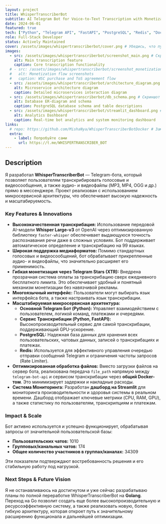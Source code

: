 ```yaml
---
layout: project
title: WhisperTranscriberBot
subtitle: AI Telegram Bot for Voice-to-Text Transcription with Monetization and Monitoring
date: 2024-06-01
featured: true
tech: ["Python", "Telegram API", "FastAPI", "PostgreSQL", "Redis", "Docker", "Streamlit", "Whisper AI", "Microservices"]
role: Full-Stack Developer
status: Actively Maintained
cover: /assets/images/whispertranscriberbot/cover.png # Убедись, что путь к изображению обложки верный
images:
  - src: /assets/images/whispertranscriberbot/screenshot_main.png # Скриншот из слайда 10 (основная функциональность)
    alt: Main transcription feature
    caption: Core transcription functionality
  # - src: /assets/images/whispertranscriberbot/screenshot_monetization_flow.png # Скриншот из слайда 11 (монетизация)
  #   alt: Monetization flow screenshots
  #   caption: WSC purchase and ToS agreement flow
  - src: /assets/images/whispertranscriberbot/architecture_diagram.png # Скриншот из слайда 7 (схема взаимодействия)
    alt: Microservice architecture diagram
    caption: Detailed microservices interaction diagram
  - src: /assets/images/whispertranscriberbot/db_schema.png # Скриншот из слайда 8 (ER-диаграмма)
    alt: Database ER-diagram and schema
    caption: PostgreSQL database schema and table descriptions
  - src: /assets/images/whispertranscriberbot/streamlit_dashboard.png # Скриншот твоего дашборда на Streamlit
    alt: Analytics Dashboard
    caption: Real-time bot analytics and system monitoring dashboard
links:
  # repo: https://github.com/MishaNya/WhisperTranscriberBotDocker # Замени на актуальную ссылку на GitHub
  extra:
    - label: Попробуйте сами
      url: https://t.me/WHISPERTRANSCRIBER_BOT
---
```


## Description

Я разработал **WhisperTranscriberBot** — Telegram-бота, который позволяет пользователям транскрибировать голосовые и видеосообщения, а также аудио- и видеофайлы (MP3, MP4, OGG и др.) прямо в мессенджере. Проект реализован с использованием микросервисной архитектуры, что обеспечивает высокую надежность и масштабируемость.

### Key Features & Innovations

*   **Высококачественная транскрибация:** Использование передовой AI-модели **Whisper Large-v3** от OpenAI через оптимизированную библиотеку `faster-whisper` обеспечивает выдающуюся точность распознавания речи даже в сложных условиях. Бот поддерживает автоматическое определение и транскрибацию на 99 языках.
*   **Широкая поддержка медиаформатов:** Помимо стандартных голосовых и видеосообщений, бот обрабатывает прикрепленные аудио- и видеофайлы, что значительно расширяет его применимость.
*   **Гибкая монетизация через Telegram Stars (XTR):** Внедрена прозрачная система оплаты за транскрибацию сверх ежедневного бесплатного лимита. Это обеспечивает удобный и понятный механизм монетизации без навязчивой рекламы.
*   **Многоязычный интерфейс:** Пользователи могут выбирать язык интерфейса бота, а также настраивать язык транскрибации.
*   **Масштабируемая микросервисная архитектура:**
    *   **Основной Telegram Бот (Python):** Управляет взаимодействием с пользователем, логикой команд, платежами и очередями.
    *   **Сервис Транскрибации (Python, FastAPI):** Высокопроизводительный сервис для самой транскрибации, поддерживающий GPU-ускорение.
    *   **PostgreSQL:** Надежная база данных для хранения всех пользовательских, чатовых данных, записей о транскрибациях и платежах.
    *   **Redis:** Используется для эффективного управления очередью отправки сообщений Telegram и ограничения частоты запросов (Rate Limiter).
*   **Оптимизированная обработка файлов:** Вместо загрузки файлов на сервер бота, реализована передача `file_path` напрямую между `telegram-bot-api` и сервисом транскрибации через **общий Docker-том**. Это минимизирует задержки и накладные расходы.
*   **Система Мониторинга:** Разработан **дашборд на Streamlit** для мониторинга производительности и здоровья системы в реальном времени. Дашборд отображает ключевые метрики (CPU, RAM, GPU), а также статистику по пользователям, транскрипциям и платежам.

### Impact & Scale

Бот активно используется и успешно функционирует, обрабатывая запросы от значительной пользовательской базы:
*   **Пользовательских чатов:** 1010
*   **Групповых/канальных чатов:** 174
*   **Общее количество участников в группах/каналах:** 34309

Эти показатели подтверждают востребованность решения и его стабильную работу под нагрузкой.

### Next Steps & Future Vision

Я не останавливаюсь на достигнутом и уже сейчас разрабатываю планы по полной переработке WhisperTranscriberBot на **Golang**. Переход на Go позволит создать еще более высокопроизводительную и ресурсоэффективную систему, а также реализовать новую, более гибкую архитектуру, которая откроет путь к значительному расширению функционала и дальнейшей оптимизации.